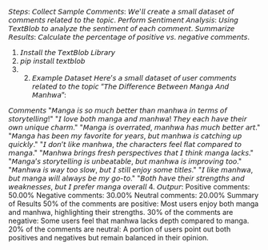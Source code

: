 𝘚𝘵𝘦𝘱𝘴:
𝘊𝘰𝘭𝘭𝘦𝘤𝘵 𝘚𝘢𝘮𝘱𝘭𝘦 𝘊𝘰𝘮𝘮𝘦𝘯𝘵𝘴: 𝘞𝘦'𝘭𝘭 𝘤𝘳𝘦𝘢𝘵𝘦 𝘢 𝘴𝘮𝘢𝘭𝘭 𝘥𝘢𝘵𝘢𝘴𝘦𝘵 𝘰𝘧 𝘤𝘰𝘮𝘮𝘦𝘯𝘵𝘴 𝘳𝘦𝘭𝘢𝘵𝘦𝘥 𝘵𝘰 𝘵𝘩𝘦 𝘵𝘰𝘱𝘪𝘤.
𝘗𝘦𝘳𝘧𝘰𝘳𝘮 𝘚𝘦𝘯𝘵𝘪𝘮𝘦𝘯𝘵 𝘈𝘯𝘢𝘭𝘺𝘴𝘪𝘴: 𝘜𝘴𝘪𝘯𝘨 𝘛𝘦𝘹𝘵𝘉𝘭𝘰𝘣 𝘵𝘰 𝘢𝘯𝘢𝘭𝘺𝘻𝘦 𝘵𝘩𝘦 𝘴𝘦𝘯𝘵𝘪𝘮𝘦𝘯𝘵 𝘰𝘧 𝘦𝘢𝘤𝘩 𝘤𝘰𝘮𝘮𝘦𝘯𝘵.
𝘚𝘶𝘮𝘮𝘢𝘳𝘪𝘻𝘦 𝘙𝘦𝘴𝘶𝘭𝘵𝘴: 𝘊𝘢𝘭𝘤𝘶𝘭𝘢𝘵𝘦 𝘵𝘩𝘦 𝘱𝘦𝘳𝘤𝘦𝘯𝘵𝘢𝘨𝘦 𝘰𝘧 𝘱𝘰𝘴𝘪𝘵𝘪𝘷𝘦 𝘷𝘴. 𝘯𝘦𝘨𝘢𝘵𝘪𝘷𝘦 𝘤𝘰𝘮𝘮𝘦𝘯𝘵𝘴.
1. 𝘐𝘯𝘴𝘵𝘢𝘭𝘭 𝘵𝘩𝘦 𝘛𝘦𝘹𝘵𝘉𝘭𝘰𝘣 𝘓𝘪𝘣𝘳𝘢𝘳𝘺
2. 𝘱𝘪𝘱 𝘪𝘯𝘴𝘵𝘢𝘭𝘭 𝘵𝘦𝘹𝘵𝘣𝘭𝘰𝘣
3. 2. 𝘌𝘹𝘢𝘮𝘱𝘭𝘦 𝘋𝘢𝘵𝘢𝘴𝘦𝘵
𝘏𝘦𝘳𝘦’𝘴 𝘢 𝘴𝘮𝘢𝘭𝘭 𝘥𝘢𝘵𝘢𝘴𝘦𝘵 𝘰𝘧 𝘶𝘴𝘦𝘳 𝘤𝘰𝘮𝘮𝘦𝘯𝘵𝘴 𝘳𝘦𝘭𝘢𝘵𝘦𝘥 𝘵𝘰 𝘵𝘩𝘦 𝘵𝘰𝘱𝘪𝘤 “𝘛𝘩𝘦 𝘋𝘪𝘧𝘧𝘦𝘳𝘦𝘯𝘤𝘦 𝘉𝘦𝘵𝘸𝘦𝘦𝘯 𝘔𝘢𝘯𝘨𝘢 𝘈𝘯𝘥 𝘔𝘢𝘯𝘩𝘸𝘢”:

𝘊𝘰𝘮𝘮𝘦𝘯𝘵𝘴
"𝘔𝘢𝘯𝘨𝘢 𝘪𝘴 𝘴𝘰 𝘮𝘶𝘤𝘩 𝘣𝘦𝘵𝘵𝘦𝘳 𝘵𝘩𝘢𝘯 𝘮𝘢𝘯𝘩𝘸𝘢 𝘪𝘯 𝘵𝘦𝘳𝘮𝘴 𝘰𝘧 𝘴𝘵𝘰𝘳𝘺𝘵𝘦𝘭𝘭𝘪𝘯𝘨!"
"𝘐 𝘭𝘰𝘷𝘦 𝘣𝘰𝘵𝘩 𝘮𝘢𝘯𝘨𝘢 𝘢𝘯𝘥 𝘮𝘢𝘯𝘩𝘸𝘢! 𝘛𝘩𝘦𝘺 𝘦𝘢𝘤𝘩 𝘩𝘢𝘷𝘦 𝘵𝘩𝘦𝘪𝘳 𝘰𝘸𝘯 𝘶𝘯𝘪𝘲𝘶𝘦 𝘤𝘩𝘢𝘳𝘮."
"𝘔𝘢𝘯𝘨𝘢 𝘪𝘴 𝘰𝘷𝘦𝘳𝘳𝘢𝘵𝘦𝘥, 𝘮𝘢𝘯𝘩𝘸𝘢 𝘩𝘢𝘴 𝘮𝘶𝘤𝘩 𝘣𝘦𝘵𝘵𝘦𝘳 𝘢𝘳𝘵."
"𝘔𝘢𝘯𝘨𝘢 𝘩𝘢𝘴 𝘣𝘦𝘦𝘯 𝘮𝘺 𝘧𝘢𝘷𝘰𝘳𝘪𝘵𝘦 𝘧𝘰𝘳 𝘺𝘦𝘢𝘳𝘴, 𝘣𝘶𝘵 𝘮𝘢𝘯𝘩𝘸𝘢 𝘪𝘴 𝘤𝘢𝘵𝘤𝘩𝘪𝘯𝘨 𝘶𝘱 𝘲𝘶𝘪𝘤𝘬𝘭𝘺."
"𝘐 𝘥𝘰𝘯’𝘵 𝘭𝘪𝘬𝘦 𝘮𝘢𝘯𝘩𝘸𝘢, 𝘵𝘩𝘦 𝘤𝘩𝘢𝘳𝘢𝘤𝘵𝘦𝘳𝘴 𝘧𝘦𝘦𝘭 𝘧𝘭𝘢𝘵 𝘤𝘰𝘮𝘱𝘢𝘳𝘦𝘥 𝘵𝘰 𝘮𝘢𝘯𝘨𝘢."
"𝘔𝘢𝘯𝘩𝘸𝘢 𝘣𝘳𝘪𝘯𝘨𝘴 𝘧𝘳𝘦𝘴𝘩 𝘱𝘦𝘳𝘴𝘱𝘦𝘤𝘵𝘪𝘷𝘦𝘴 𝘵𝘩𝘢𝘵 𝘐 𝘵𝘩𝘪𝘯𝘬 𝘮𝘢𝘯𝘨𝘢 𝘭𝘢𝘤𝘬𝘴."
"𝘔𝘢𝘯𝘨𝘢’𝘴 𝘴𝘵𝘰𝘳𝘺𝘵𝘦𝘭𝘭𝘪𝘯𝘨 𝘪𝘴 𝘶𝘯𝘣𝘦𝘢𝘵𝘢𝘣𝘭𝘦, 𝘣𝘶𝘵 𝘮𝘢𝘯𝘩𝘸𝘢 𝘪𝘴 𝘪𝘮𝘱𝘳𝘰𝘷𝘪𝘯𝘨 𝘵𝘰𝘰."
"𝘔𝘢𝘯𝘩𝘸𝘢 𝘪𝘴 𝘸𝘢𝘺 𝘵𝘰𝘰 𝘴𝘭𝘰𝘸, 𝘣𝘶𝘵 𝘐 𝘴𝘵𝘪𝘭𝘭 𝘦𝘯𝘫𝘰𝘺 𝘴𝘰𝘮𝘦 𝘵𝘪𝘵𝘭𝘦𝘴."
"𝘐 𝘭𝘪𝘬𝘦 𝘮𝘢𝘯𝘩𝘸𝘢, 𝘣𝘶𝘵 𝘮𝘢𝘯𝘨𝘢 𝘸𝘪𝘭𝘭 𝘢𝘭𝘸𝘢𝘺𝘴 𝘣𝘦 𝘮𝘺 𝘨𝘰-𝘵𝘰."
"𝘉𝘰𝘵𝘩 𝘩𝘢𝘷𝘦 𝘵𝘩𝘦𝘪𝘳 𝘴𝘵𝘳𝘦𝘯𝘨𝘵𝘩𝘴 𝘢𝘯𝘥 𝘸𝘦𝘢𝘬𝘯𝘦𝘴𝘴𝘦𝘴, 𝘣𝘶𝘵 𝘐 𝘱𝘳𝘦𝘧𝘦𝘳 𝘮𝘢𝘯𝘨𝘢 𝘰𝘷𝘦𝘳𝘢𝘭𝘭
4. 𝘖𝘶𝘵𝘱𝘶𝘳:
Positive comments: 50.00%
Negative comments: 30.00%
Neutral comments: 20.00%
Summary of Results
50% of the comments are positive: Most users enjoy both manga and manhwa, highlighting their strengths.
30% of the comments are negative: Some users feel that manhwa lacks depth compared to manga.
20% of the comments are neutral: A portion of users point out both positives and negatives but remain balanced in their opinion.
